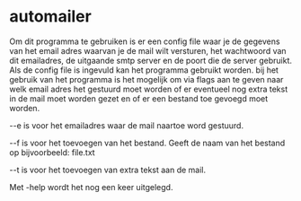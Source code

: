 # automailer

Om dit programma te gebruiken is er een config file waar je de gegevens van het email adres waarvan je de mail wilt versturen, het wachtwoord van dit emailadres, de uitgaande smtp server en de poort die de server gebruikt. Als de config file is ingevuld kan het programma gebruikt worden. bij het gebruik van het programma is het mogelijk om via flags aan te geven naar welk email adres het gestuurd moet worden of er eventueel nog extra tekst in de mail moet worden gezet en of er een bestand toe gevoegd moet worden. 

--e	is voor het emailadres waar de mail naartoe word gestuurd. 

--f 	is voor het toevoegen van het bestand. Geeft de naam van het bestand op bijvoorbeeld: file.txt

--t 	is voor het toevoegen van extra tekst aan de mail.
 
Met -help wordt het nog een keer uitgelegd.  
